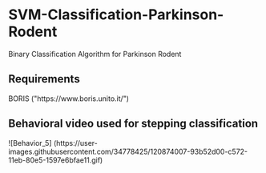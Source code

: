 # SVM-Classification-Parkinson-Rodent
Binary Classification Algorithm for Parkinson Rodent
<h2> Requirements </h2>
BORIS 
 ("https://www.boris.unito.it/")
 
 <h2> Behavioral video used for stepping classification </h2>
 ![Behavior_5] (https://user-images.githubusercontent.com/34778425/120874007-93b52d00-c572-11eb-80e5-1597e6bfae11.gif)




 
